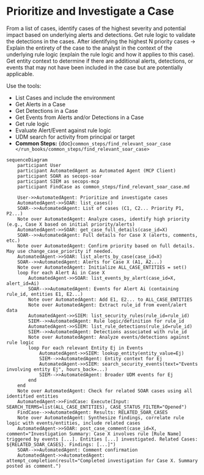 # Prioritize and Investigate a Case

From a list of cases, identify cases of the highest severity and potential impact based on underlying alerts and detections. Get rule logic to validate the detections in the cases. After identifying the highest N priority cases -> Explain the entirety of the case to the analyst in the context of the underlying rule logic (explain the rule logic and how it applies to this case). Get entity context to determine if there are additional alerts, detections, or events that may not have been included in the case but are potentially applicable.

Use the tools:


 * List Cases and include the environment
 * Get Alerts in a Case
 * Get Detections in a Case
 * Get Events from Alerts and/or Detections in a Case
 * Get rule logic
 * Evaluate Alert/Event against rule logic
 * UDM search for activity from principal or target
 * **Common Steps:** {doc}`common_steps/find_relevant_soar_case </run_books/common_steps/find_relevant_soar_case>`

```{mermaid}
sequenceDiagram
    participant User
    participant AutomatedAgent as Automated Agent (MCP Client)
    participant SOAR as secops-soar
    participant SIEM as secops-mcp
    participant FindCase as common_steps/find_relevant_soar_case.md

    User->>AutomatedAgent: Prioritize and investigate cases
    AutomatedAgent->>SOAR: list_cases()
    SOAR-->>AutomatedAgent: List of cases (C1, C2... Priority P1, P2...)
    Note over AutomatedAgent: Analyze cases, identify high priority (e.g., Case X based on initial priority/alerts)
    AutomatedAgent->>SOAR: get_case_full_details(case_id=X)
    SOAR-->>AutomatedAgent: Full details for Case X (alerts, comments, etc.)
    Note over AutomatedAgent: Confirm priority based on full details. May use change_case_priority if needed.
    AutomatedAgent->>SOAR: list_alerts_by_case(case_id=X)
    SOAR-->>AutomatedAgent: Alerts for Case X (A1, A2...)
    Note over AutomatedAgent: Initialize ALL_CASE_ENTITIES = set()
    loop For each Alert Ai in Case X
        AutomatedAgent->>SOAR: list_events_by_alert(case_id=X, alert_id=Ai)
        SOAR-->>AutomatedAgent: Events for Alert Ai (containing rule_id, entities E1, E2...)
        Note over AutomatedAgent: Add E1, E2... to ALL_CASE_ENTITIES
        Note over AutomatedAgent: Extract rule_id from event/alert data
        AutomatedAgent->>SIEM: list_security_rules(rule_id=rule_id)
        SIEM-->>AutomatedAgent: Rule logic/definition for rule_id
        AutomatedAgent->>SIEM: list_rule_detections(rule_id=rule_id)
        SIEM-->>AutomatedAgent: Detections associated with rule_id
        Note over AutomatedAgent: Analyze events/detections against rule logic
        loop For each relevant Entity Ej in Events
            AutomatedAgent->>SIEM: lookup_entity(entity_value=Ej)
            SIEM-->>AutomatedAgent: Entity context for Ej
            AutomatedAgent->>SIEM: search_security_events(text="Events involving entity Ej", hours_back=...)
            SIEM-->>AutomatedAgent: Broader UDM events for Ej
        end
    end
    Note over AutomatedAgent: Check for related SOAR cases using all identified entities
    AutomatedAgent->>FindCase: Execute(Input: SEARCH_TERMS=list(ALL_CASE_ENTITIES), CASE_STATUS_FILTER="Opened")
    FindCase-->>AutomatedAgent: Results: RELATED_SOAR_CASES
    Note over AutomatedAgent: Synthesize findings, correlate rule logic with events/entities, include related cases
    AutomatedAgent->>SOAR: post_case_comment(case_id=X, comment="Investigation Summary: Case X involves rule [Rule Name] triggered by events [...]. Entities [...] investigated. Related Cases: ${RELATED_SOAR_CASES}. Findings: [...]")
    SOAR-->>AutomatedAgent: Comment confirmation
    AutomatedAgent->>AutomatedAgent: attempt_completion(result="Completed investigation for Case X. Summary posted as comment.")

```
